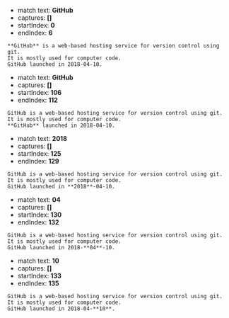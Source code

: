 
- match text: **GitHub**
- captures: **[]**
- startIndex: **0**
- endIndex: **6**

```
**GitHub** is a web-based hosting service for version control using git.
It is mostly used for computer code.
GitHub launched in 2018-04-10.

```



- match text: **GitHub**
- captures: **[]**
- startIndex: **106**
- endIndex: **112**

```
GitHub is a web-based hosting service for version control using git.
It is mostly used for computer code.
**GitHub** launched in 2018-04-10.

```



- match text: **2018**
- captures: **[]**
- startIndex: **125**
- endIndex: **129**

```
GitHub is a web-based hosting service for version control using git.
It is mostly used for computer code.
GitHub launched in **2018**-04-10.

```



- match text: **04**
- captures: **[]**
- startIndex: **130**
- endIndex: **132**

```
GitHub is a web-based hosting service for version control using git.
It is mostly used for computer code.
GitHub launched in 2018-**04**-10.

```



- match text: **10**
- captures: **[]**
- startIndex: **133**
- endIndex: **135**

```
GitHub is a web-based hosting service for version control using git.
It is mostly used for computer code.
GitHub launched in 2018-04-**10**.

```

